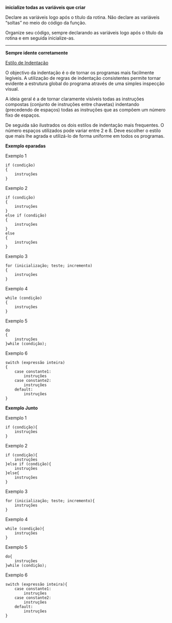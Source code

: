 **inicialize todas as variáveis que criar**

Declare as variáveis logo após o título da rotina. Não declare as variáveis “soltas” no meio do código da função.

Organize seu código, sempre declarando as variáveis logo após o título da rotina e em seguida inicialize-as.

****
**Sempre idente corretamente**

[Estilo de Indentação](http://intprogc.pbworks.com/w/page/11211363/Estilo%20Indenta%C3%A7%C3%A3o)

O objectivo da indentação é o de tornar os programas mais facilmente legíveis. A utilização de regras de indentação consistentes permite tornar evidente a estrutura global do programa através de uma simples inspecção visual.

 

A ideia geral é a de tornar claramente visíveis todas as instruções compostas (conjunto de instruções entre chavetas) indentando (precedendo de espaços) todas as instruções que as compõem um número fixo de espaços.

 

De seguida são ilustrados os dois estilos de indentação mais frequentes. O número espaços utilizados pode variar entre 2 e 8. Deve escolher o estilo que mais lhe agrada e utilizá-lo de forma uniforme em todos os programas.

**Exemplo eparadas**

Exemplo 1
```
if (condição)
{
    instruções
}
```
Exemplo 2
```
if (condição)
{
    instruções
}
else if (condição)
{
    instruções
}
else
{
    instruções
}

```
Exemplo 3
```
for (inicialização; teste; incremento)
{
    instruções
}
```
Exemplo 4
```
while (condição)
{
    instruções
}
```
Exemplo 5
```
do
{
    instruções
}while (condição);
```
Exemplo 6
```
switch (expressão inteira)  
{
    case constante1:
        instruções
    case constante2:
        instruções
    default:
        instruções
}
```
**Exemplo Junto**

Exemplo 1
```
if (condição){
    instruções
}
```
Exemplo 2
```
if (condição){
    instruções
}else if (condição){
    instruções
}else{
    instruções
}

```
Exemplo 3
```
for (inicialização; teste; incremento){
    instruções
}
```
Exemplo 4
```
while (condição){
    instruções
}
```
Exemplo 5
```
do{
    instruções
}while (condição);
```
Exemplo 6
```
switch (expressão inteira){
    case constante1:
        instruções
    case constante2:
        instruções
    default:
        instruções
}
```



